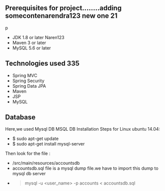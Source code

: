 ## Prerequisites for project........adding somecontenarendra123 new one 21
p
- JDK 1.8 or later Naren123
- Maven 3 or later
- MySQL 5.6 or later

## Technologies used 335
- Spring MVC
- Spring Security
- Spring Data JPA
- Maven
- JSP
- MySQL
## Database
Here,we used Mysql DB 
MSQL DB Installation Steps for Linux ubuntu 14.04:
- $ sudo apt-get update
- $ sudo apt-get install mysql-server

Then look for the file :
- /src/main/resources/accountsdb
- accountsdb.sql file is a mysql dump file.we have to import this dump to mysql db server
- > mysql -u <user_name> -p accounts < accountsdb.sql


